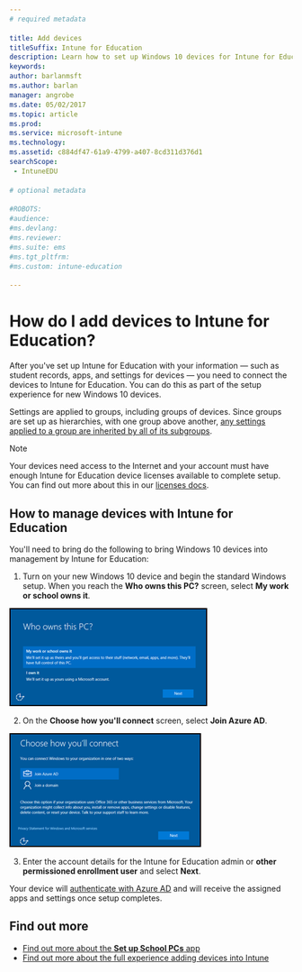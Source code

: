 ```yaml
---
# required metadata

title: Add devices
titleSuffix: Intune for Education
description: Learn how to set up Windows 10 devices for Intune for Education.
keywords:
author: barlanmsft
ms.author: barlan
manager: angrobe
ms.date: 05/02/2017
ms.topic: article
ms.prod:
ms.service: microsoft-intune
ms.technology:
ms.assetid: c884df47-61a9-4799-a407-8cd311d376d1
searchScope:
 - IntuneEDU

# optional metadata

#ROBOTS:
#audience:
#ms.devlang:
#ms.reviewer:
#ms.suite: ems
#ms.tgt_pltfrm:
#ms.custom: intune-education

---
```


# How do I add devices to Intune for Education?

After you've set up Intune for Education with your information — such as student records, apps, and settings for devices — you need to connect the devices to Intune for Education. You can do this as part of the setup experience for new Windows 10 devices.

Settings are applied to groups, including groups of devices. Since groups are set up as hierarchies, with one group above another, [any settings applied to a group are inherited by all of its subgroups](settings-inheritance.md).

> [!NOTE]
> Your devices need access to the Internet and your account must have enough Intune for Education device licenses available to complete setup. You can find out more about this in our [licenses docs](https://docs.microsoft.com/intune).

## How to manage devices with Intune for Education

You'll need to bring do the following to bring Windows 10 devices into management by Intune for Education:

1. Turn on your new Windows 10 device and begin the standard Windows setup. When you reach the **Who owns this PC?** screen, select **My work or school owns it**.

  ![Screenshot of the "Who owns this PC?" screen in Windows setup](./media/devices-001-who-owns-this-pc.png)

2. On the **Choose how you'll connect** screen, select **Join Azure AD**.

  ![Screenshot of the "Choose how you connect" screen in Windows setup](./media/devices-002-how-you-connect-pc.png)

3. Enter the account details for the Intune for Education admin or **other permissioned enrollment user** and select **Next**.

Your device will [authenticate with Azure AD](https://docs.microsoft.com/azure/active-directory/active-directory-conditional-access) and will receive the assigned apps and settings once setup completes.

## Find out more
- [Find out more about the **Set up School PCs** app](https://docs.microsoft.com/education/windows/use-set-up-school-pcs-app)
- [Find out more about the full experience adding devices into Intune](https://docs.microsoft.com/intune/deploy-use/enroll-devices-in-microsoft-intune)
